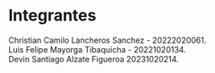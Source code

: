 # Integrantes

Christian Camilo Lancheros Sanchez - 20222020061.  
Luis Felipe Mayorga Tibaquicha - 20221020134.  
Devin Santiago Alzate Figueroa 20231020214.
